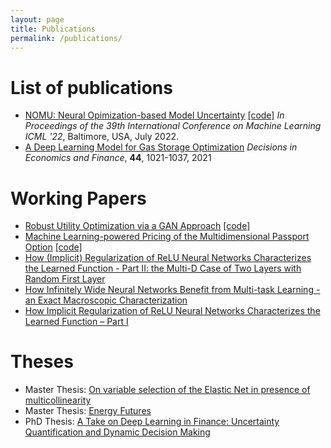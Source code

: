 ```yaml
---
layout: page
title: Publications
permalink: /publications/
---
```


# List of publications


- [NOMU: Neural Opimization-based Model Uncertainty](https://proceedings.mlr.press/v162/heiss22a/heiss22a.pdf) [[code]](https://github.com/marketdesignresearch/NOMU)
 *In Proceedings of the 39th International Conference on Machine Learning ICML '22*, Baltimore, USA, July 2022.
- [A Deep Learning Model for Gas Storage Optimization](https://link.springer.com/epdf/10.1007/s10203-021-00363-6?sharing_token=YAcDZlDenhs4l9AuSgnFk_e4RwlQNchNByi7wbcMAY7JmnwrjOZhchGo5D1lKUXPk1o3OJ-jyZCy1biYGXTIh-4D1CsTcUerTrE6kFpVhr67hp4SbYIXKmJm8EF2FZp8PeRQgE1leLmByHkB3mCauGMHZjt9YFu6l2F0FA0aDZQ%3D) *Decisions in Economics and Finance*, **44**, 1021-1037, 2021 

# Working Papers
- [Robust Utility Optimization via a GAN Approach](https://arxiv.org/pdf/2403.15243.pdf) [[code]](https://github.com/HannaSW/RobustUtilityOptimizationGAN) 
- [Machine Learning-powered Pricing of the Multidimensional Passport Option](https://arxiv.org/pdf/2307.14887.pdf) [[code]](https://github.com/HannaSW/ML4PassportOptions) 
- [How (Implicit) Regularization of ReLU Neural Networks Characterizes the Learned Function - Part II: the Multi-D Case of Two Layers with Random First Layer](https://arxiv.org/pdf/2303.11454.pdf)
- [How Infinitely Wide Neural Networks Benefit from Multi-task Learning - an Exact Macroscopic Characterization](https://arxiv.org/pdf/2112.15577.pdf)
- [How Implicit Regularization of ReLU Neural Networks Characterizes the Learned Function – Part I](https://arxiv.org/pdf/1911.02903.pdf)


# Theses
- Master Thesis: [On variable selection of the Elastic Net in presence of multicollinearity](VariableSelectionElasticNet_ThesisWutte.pdf)
- Master Thesis: [Energy Futures](https://repositum.tuwien.at/bitstream/20.500.12708/2965/2/Wutte%20Hanna%20Sophia%20-%202017%20-%20Energy%20futures.pdf)
- PhD Thesis: [A Take on Deep Learning in Finance: Uncertainty Quantification and Dynamic Decision Making](https://www.research-collection.ethz.ch/bitstream/handle/20.500.11850/647394/PhD_Thesis_Wutte_2023.pdf?sequence=4&isAllowed=y)


